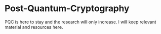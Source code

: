 # Post-Quantum-Cryptography
PQC is here to stay and the research will only increase. I will keep relevant material and resources here.

